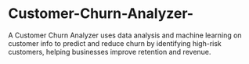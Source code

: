 # Customer-Churn-Analyzer-
A Customer Churn Analyzer uses data analysis and machine learning on customer info to predict and reduce churn by identifying high-risk customers, helping businesses improve retention and revenue.
